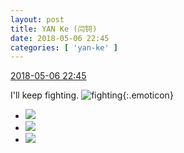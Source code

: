 ```yaml
---
layout: post
title: YAN Ke (闫钶)
date: 2018-05-06 22:45
categories: [ 'yan-ke' ]
---
```


<div class="weibo-info">
  <a href="https://weibo.com/6505423304/GfrCC2jkL">2018-05-06 22:45</a>
</div>

I'll keep fighting. ![fighting](https://img.t.sinajs.cn/t4/appstyle/expression/ext/normal/9f/2018new_jiayou_org.png){:.emoticon}

<!-- more -->

<ul class="weibo-pic-list-1">
  <li class="weibo-pic">
    <a href="//wx2.sinaimg.cn/mw690/0076g5Mkgy1fr2049ky8uj30qo0zk436.jpg"><img src="//wx2.sinaimg.cn/thumb150/0076g5Mkgy1fr2049ky8uj30qo0zk436.jpg"/></a>
  </li>
  <li class="weibo-pic">
    <a href="//wx3.sinaimg.cn/mw690/0076g5Mkgy1fr2048mtifj30qo0zkn0w.jpg"><img src="//wx3.sinaimg.cn/thumb150/0076g5Mkgy1fr2048mtifj30qo0zkn0w.jpg"/></a>
  </li>
  <li class="weibo-pic">
    <a href="//wx3.sinaimg.cn/mw690/0076g5Mkgy1fr204ahjxxj30qo0zkgpd.jpg"><img src="//wx3.sinaimg.cn/thumb150/0076g5Mkgy1fr204ahjxxj30qo0zkgpd.jpg"/></a>
  </li>
</ul>

